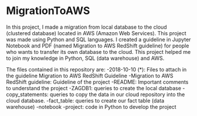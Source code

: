 # MigrationToAWS

In this project, I made a migration from local database to the cloud (clustered database) located in AWS (Amazon Web Services). This project was made using Python and SQL languages. I created a guideline in Jupyter Notebook and PDF (named Migration to AWS RedShift guideline) for people who wants to transfer its own database to the cloud. This project helped me to join my knowledge in Python, SQL (data warehouse) and AWS.

The files contained in this repository are:
-2018-10-10 (*): Files to attach in the guideline Migration to AWS RedShift Guideline
-Migration to AWS RedShift guideline: Guideline of the project
-README: Important comments to understand the project
-ZAGDB1: queries to create the local database
-copy_statements: queries to copy the data in our cloud repository into the cloud database.
-fact_table: queries to create our fact table (data warehouse)
-notebook
-project: code in Python to develop the project